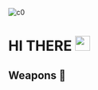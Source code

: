![c0](https://user-images.githubusercontent.com/78447751/115000536-24408c80-9ea3-11eb-9443-9d260fca4e4d.jpg)
 
# HI THERE <img src="https://raw.githubusercontent.com/MartinHeinz/MartinHeinz/master/wave.gif" width="30px">


## Weapons &#127993;
